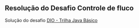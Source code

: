 ## Resolução do Desafio Controle de fluco
Solução do desafio [DIO - Trilha Java Básico](https://github.com/digitalinnovationone/trilha-java-basico/tree/main/desafios/controle-fluxo)
